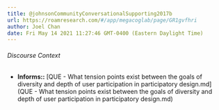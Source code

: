 ```yaml
---
title: @johnsonCommunityConversationalSupporting2017b
url: https://roamresearch.com/#/app/megacoglab/page/GR1gvfhri
author: Joel Chan
date: Fri May 14 2021 11:27:46 GMT-0400 (Eastern Daylight Time)
---
```




###### Discourse Context

- **Informs::** [QUE - What tension points exist between the goals of diversity and depth of user participation in participatory design.md](QUE - What tension points exist between the goals of diversity and depth of user participation in participatory design.md)

